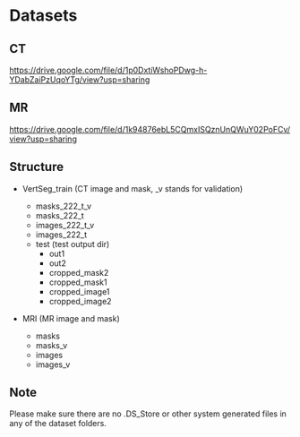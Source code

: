 # Datasets

## CT
https://drive.google.com/file/d/1p0DxtiWshoPDwg-h-YDabZaiPzUqoYTg/view?usp=sharing

## MR
https://drive.google.com/file/d/1k94876ebL5CQmxISQznUnQWuY02PoFCv/view?usp=sharing

## Structure
- VertSeg\_train (CT image and mask, _v stands for validation)
	- masks\_222\_t_v
	- masks\_222_t
	- images\_222\_t_v
	- images\_222_t
	- test (test output dir)
		- out1
		- out2
		- cropped_mask2
		- cropped_mask1
		- cropped_image1
		- cropped_image2

- MRI (MR image and mask)
	- masks
	- masks_v
	- images
	- images_v

## Note
Please make sure there are no .DS_Store or other system generated files in any of the dataset folders.